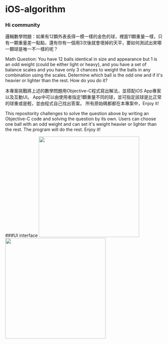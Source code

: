 # iOS-algorithm

### Hi community

邏輯數學問題：如果有12顆外表長得一模一樣的金色的球，裡面11顆重量一樣，只有一顆重量差一點點，還有你有一個用3次後就會壞掉的天平，要如何測試出來哪一顆球是唯一不一樣的呢？

Math Question:
You have 12 balls identical in size and appearance but 1 is an odd weight (could be either light or heavy), and you have a set of balance scales and you have only 3 chances to weight the balls in any combination using the scales. Determine which ball is the odd one and if it's heavier or lighter than the rest. How do you do it?


本專案挑戰將上述的數學問題用Objective-C程式寫出解法，並搭配iOS App專案以及互動UI。
App中可以由使用者指定1顆重量不同的球，並可指定該球是比正常的球重或是輕，並由程式自己找出答案。
所有原始碼都都在本專案中，Enjoy it!

This repositority challenges to solve the question above by writing an Objective-C code and solving the question by its own. Users can choose one ball with an odd weight and can set it's weight heavier or lighter than the rest. The program will do the rest. Enjoy it!

###UI interface
<img width=320 src="https://github.com/hayasilin/algorithm-objective-c/blob/master/FindBallWithDifferentWeight/Simulator%20Screen%20Shot1.png"><img width=320 src="https://github.com/hayasilin/algorithm-objective-c/blob/master/FindBallWithDifferentWeight/Simulator%20Screen%20Shot2.png">

